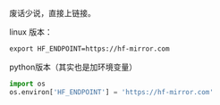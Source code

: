 废话少说，直接上链接。

linux 版本：
```bash
export HF_ENDPOINT=https://hf-mirror.com
```

python版本（其实也是加环境变量）
```python
import os
os.environ['HF_ENDPOINT'] = 'https://hf-mirror.com'
```

